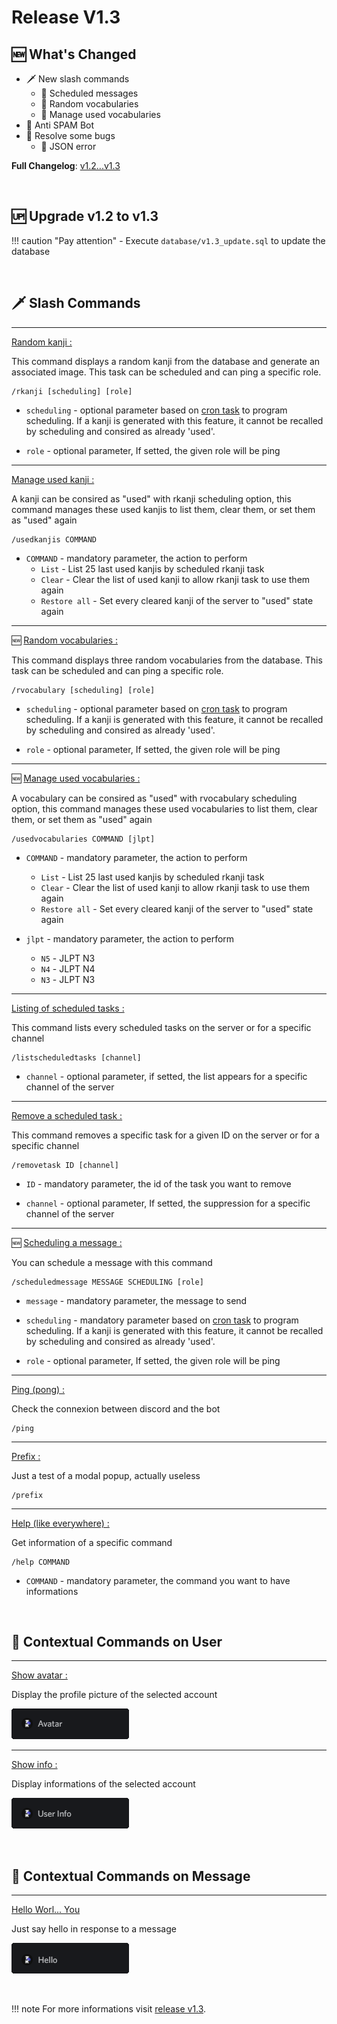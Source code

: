 # Release V1.3

## 🆕 What's Changed

- 🗡️ New slash commands
    - 💬 Scheduled messages
    - 📙 Random vocabularies
    - 🤖 Manage used vocabularies
- 🔨 Anti SPAM Bot
- 🐛 Resolve some bugs
    - 📁 JSON error

**Full Changelog**: [v1.2...v1.3](https://github.com/youenPlusquellec/jk_bot/compare/v1.2...v1.3)

<p>&nbsp;</p>

## 🆙 Upgrade v1.2 to v1.3

!!! caution "Pay attention"
    - Execute `database/v1.3_update.sql` to update the database

<p>&nbsp;</p>

## 🗡️ Slash Commands

-----

<ins>Random kanji :</ins>

This command displays a random kanji from the database and generate an associated image. This task can be scheduled and can ping a specific role.

```
/rkanji [scheduling] [role]
```

- `scheduling` - optional parameter based on [cron task](https://fr.wikipedia.org/wiki/Cron) to program scheduling. If a kanji is generated with this feature, it cannot be recalled by scheduling and consired as already 'used'.

- `role` - optional parameter, If setted, the given role will be ping

-----

<ins>Manage used kanji :</ins>

A kanji can be consired as "used" with rkanji scheduling option, this command manages these used kanjis to list them, clear them, or set them as "used" again

```
/usedkanjis COMMAND
```

- `COMMAND` - mandatory parameter, the action to perform
    - `List` - List 25 last used kanjis by scheduled rkanji task
    - `Clear` - Clear the list of used kanji to allow rkanji task to use them again
    - `Restore all` - Set every cleared kanji of the server to "used" state again

-----

🆕 <ins>Random vocabularies :</ins>

This command displays three random vocabularies from the database. This task can be scheduled and can ping a specific role.

```
/rvocabulary [scheduling] [role]
```

- `scheduling` - optional parameter based on [cron task](https://fr.wikipedia.org/wiki/Cron) to program scheduling. If a kanji is generated with this feature, it cannot be recalled by scheduling and consired as already 'used'.

- `role` - optional parameter, If setted, the given role will be ping

-----

🆕 <ins>Manage used vocabularies :</ins>

A vocabulary can be consired as "used" with rvocabulary scheduling option, this command manages these used vocabularies to list them, clear them, or set them as "used" again

```
/usedvocabularies COMMAND [jlpt]
```

- `COMMAND` - mandatory parameter, the action to perform
    - `List` - List 25 last used kanjis by scheduled rkanji task
    - `Clear` - Clear the list of used kanji to allow rkanji task to use them again
    - `Restore all` - Set every cleared kanji of the server to "used" state again

- `jlpt` - mandatory parameter, the action to perform
    - `N5` - JLPT N3
    - `N4` - JLPT N4
    - `N3` - JLPT N3

-----

<ins>Listing of scheduled tasks :</ins>

This command lists every scheduled tasks on the server or for a specific channel

```
/listscheduledtasks [channel]
```

- `channel` - optional parameter, if setted, the list appears for a specific channel of the server

-----

<ins>Remove a scheduled task :</ins>

This command removes a specific task for a given ID on the server or for a specific channel

```
/removetask ID [channel]
```

- `ID` - mandatory parameter, the id of the task you want to remove

- `channel` - optional parameter, If setted, the suppression for a specific channel of the server

-----

🆕 <ins>Scheduling a message :</ins>

You can schedule a message with this command

```
/scheduledmessage MESSAGE SCHEDULING [role]
```

- `message` - mandatory parameter, the message to send

- `scheduling` - mandatory parameter based on [cron task](https://fr.wikipedia.org/wiki/Cron) to program scheduling. If a kanji is generated with this feature, it cannot be recalled by scheduling and consired as already 'used'.

- `role` - optional parameter, If setted, the given role will be ping

-----

<ins>Ping (pong) :</ins>

Check the connexion between discord and the bot

```
/ping
```

-----

<ins>Prefix :</ins>

Just a test of a modal popup, actually useless

```
/prefix
```

-----

<ins>Help (like everywhere) :</ins>

Get information of a specific command

```
/help COMMAND
```

- `COMMAND` - mandatory parameter, the command you want to have informations

<p>&nbsp;</p>

## 👤 Contextual Commands on User

-----

<ins>Show avatar :</ins>

Display the profile picture of the selected account

![Avatar](../src/avatar_v1.0.png)

-----

<ins>Show info :</ins>

Display informations of the selected account

![User Info](../src/user_info_v1.0.png)

<p>&nbsp;</p>

## 💬 Contextual Commands on Message

-----

<ins>Hello Worl... You</ins>

Just say hello in response to a message

![Hello](../src/hello_v1.0.png)

<p>&nbsp;</p>

!!! note
    For more informations visit [release v1.3](https://github.com/youenPlusquellec/jk_bot/releases/tag/v1.3).
